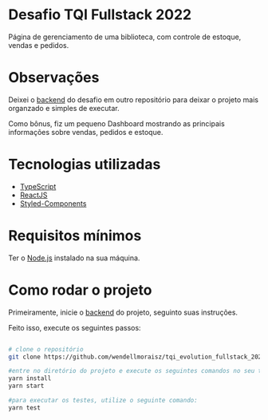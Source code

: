 # Desafio TQI Fullstack 2022

Página de gerenciamento de uma biblioteca, com controle de estoque, vendas e pedidos.

# Observações
Deixei o [backend](https://github.com/wendellmoraisz/bookstore-api) do desafio em outro repositório para deixar o projeto mais organzado e simples de executar.

Como bônus, fiz um pequeno Dashboard mostrando as principais informações sobre vendas, pedidos e estoque.

# Tecnologias utilizadas
- [TypeScript](https://www.typescriptlang.org/)
- [ReactJS](https://reactjs.org/)
- [Styled-Components](https://styled-components.com/)

# Requisitos mínimos
Ter o [Node.js](https://nodejs.org/en/download/) instalado na sua máquina.

# Como rodar o projeto

Primeiramente, inicie o [backend](https://github.com/wendellmoraisz/bookstore-api) do projeto, seguinto suas instruções.

Feito isso, execute os seguintes passos:
```bash

# clone o repositório
git clone https://github.com/wendellmoraisz/tqi_evolution_fullstack_2022

#entre no diretório do projeto e execute os seguintes comandos no seu terminal:
yarn install
yarn start

#para executar os testes, utilize o seguinte comando:
yarn test
```

